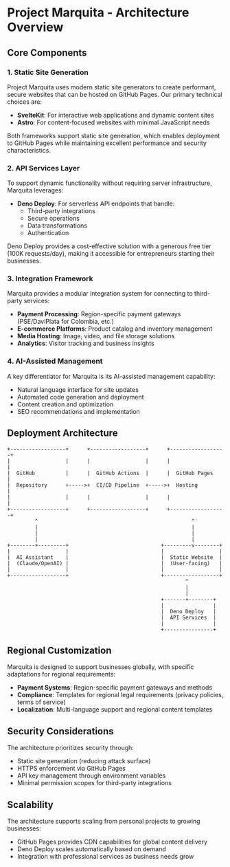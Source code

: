 # Project Marquita - Architecture Overview

## Core Components

### 1. Static Site Generation

Project Marquita uses modern static site generators to create performant, secure websites that can be hosted on GitHub Pages. Our primary technical choices are:

- **SvelteKit**: For interactive web applications and dynamic content sites
- **Astro**: For content-focused websites with minimal JavaScript needs

Both frameworks support static site generation, which enables deployment to GitHub Pages while maintaining excellent performance and security characteristics.

### 2. API Services Layer

To support dynamic functionality without requiring server infrastructure, Marquita leverages:

- **Deno Deploy**: For serverless API endpoints that handle:
  - Third-party integrations
  - Secure operations
  - Data transformations
  - Authentication

Deno Deploy provides a cost-effective solution with a generous free tier (100K requests/day), making it accessible for entrepreneurs starting their businesses.

### 3. Integration Framework

Marquita provides a modular integration system for connecting to third-party services:

- **Payment Processing**: Region-specific payment gateways (PSE/DaviPlata for Colombia, etc.)
- **E-commerce Platforms**: Product catalog and inventory management
- **Media Hosting**: Image, video, and file storage solutions
- **Analytics**: Visitor tracking and business insights

### 4. AI-Assisted Management

A key differentiator for Marquita is its AI-assisted management capability:

- Natural language interface for site updates
- Automated code generation and deployment
- Content creation and optimization
- SEO recommendations and implementation

## Deployment Architecture

```
+------------------+      +------------------+      +------------------+
|                  |      |                  |      |                  |
|  GitHub          |      |  GitHub Actions  |      |  GitHub Pages    |
|  Repository      +----->+  CI/CD Pipeline  +----->+  Hosting         |
|                  |      |                  |      |                  |
+------------------+      +------------------+      +------------------+
         ^                                                  ^
         |                                                  |
         |                                                  |
         |                                                  |
+--------+---------+                              +---------v--------+
|                  |                              |                  |
|  AI Assistant    |                              |  Static Website  |
|  (Claude/OpenAI) |                              |  (User-facing)   |
|                  |                              |                  |
+------------------+                              +------------------+
                                                          ^
                                                          |
                                                          |
                                                  +-------+--------+
                                                  |                |
                                                  |  Deno Deploy   |
                                                  |  API Services  |
                                                  |                |
                                                  +----------------+
```

## Regional Customization

Marquita is designed to support businesses globally, with specific adaptations for regional requirements:

- **Payment Systems**: Region-specific payment gateways and methods
- **Compliance**: Templates for regional legal requirements (privacy policies, terms of service)
- **Localization**: Multi-language support and regional content templates

## Security Considerations

The architecture prioritizes security through:

- Static site generation (reducing attack surface)
- HTTPS enforcement via GitHub Pages
- API key management through environment variables
- Minimal permission scopes for third-party integrations

## Scalability

The architecture supports scaling from personal projects to growing businesses:

- GitHub Pages provides CDN capabilities for global content delivery
- Deno Deploy scales automatically based on demand
- Integration with professional services as business needs grow
